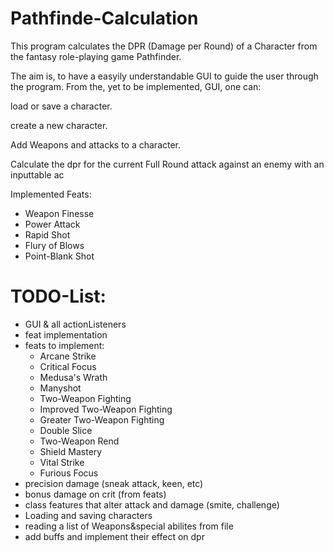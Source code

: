 # Pathfinde-Calculation
This program calculates the DPR (Damage per Round) of a Character from the fantasy role-playing game Pathfinder.

The aim is, to have a easyily understandable GUI to guide the user through the program.
From the, yet to be implemented, GUI, one can:

load or save a character.

create a new character.

Add Weapons and attacks to a character.

Calculate the dpr for the current Full Round attack against an enemy with an inputtable ac

Implemented Feats:
- Weapon Finesse
- Power Attack
- Rapid Shot
- Flury of Blows
- Point-Blank Shot

# TODO-List:
- GUI & all actionListeners
- feat implementation
- feats to implement:
  - Arcane Strike
  - Critical Focus
  - Medusa's Wrath
  - Manyshot
  - Two-Weapon Fighting
  - Improved Two-Weapon Fighting
  - Greater Two-Weapon Fighting
  - Double Slice
  - Two-Weapon Rend
  - Shield Mastery
  - Vital Strike
  - Furious Focus
- precision damage (sneak attack, keen, etc)
- bonus damage on crit (from feats)
- class features that alter attack and damage (smite, challenge)
- Loading and saving characters
- reading a list of Weapons&special abilites from file
- add buffs and implement their effect on dpr
